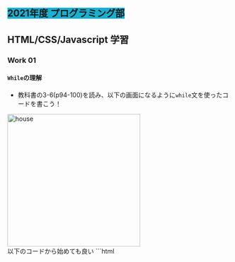 ##  <span style="background: #1aafd0">2021年度 プログラミング部</span>

## HTML/CSS/Javascript 学習

### Work 01
#### `While`の理解

* 教科書の3-6(p94-100)を読み、以下の画面になるように`while`文を使ったコードを書こう！

<image src="./pics/work-01-01.png" alt="house" width="300"  />

<br/>
以下のコードから始めても良い
```html
<!DOCTYPE html>
<html lang="en">
  <head>
    <meta charset="UTF-8" />
    <meta http-equiv="X-UA-Compatible" content="IE=edge" />
    <meta name="viewport" content="width=device-width, initial-scale=1.0" />
    <title>SEIGAKUIN PROGRAMMING CLUB</title>
  </head>
  <body>
    <script>
      "use strict"
      let i = 1
      while (i <= 10) {
        console.log(i)
        i += 1
      }
    </script>
  </body>
</html>

```




